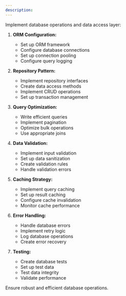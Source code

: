 ```yaml
---
description: 
---
```


Implement database operations and data access layer:

1. **ORM Configuration:**
   - Set up ORM framework
   - Configure database connections
   - Set up connection pooling
   - Configure query logging

2. **Repository Pattern:**
   - Implement repository interfaces
   - Create data access methods
   - Implement CRUD operations
   - Set up transaction management

3. **Query Optimization:**
   - Write efficient queries
   - Implement pagination
   - Optimize bulk operations
   - Use appropriate joins

4. **Data Validation:**
   - Implement input validation
   - Set up data sanitization
   - Create validation rules
   - Handle validation errors

5. **Caching Strategy:**
   - Implement query caching
   - Set up result caching
   - Configure cache invalidation
   - Monitor cache performance

6. **Error Handling:**
   - Handle database errors
   - Implement retry logic
   - Log database operations
   - Create error recovery

7. **Testing:**
   - Create database tests
   - Set up test data
   - Test data integrity
   - Validate performance

Ensure robust and efficient database operations. 
